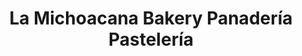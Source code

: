 ---
title: "La Michoacana Bakery Panadería Pastelería"
url: /huntsville/la-michoacana-bakery-panaderia-pasteleria/
shop: bakery
---